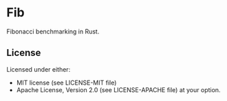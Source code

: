 # Fib

Fibonacci benchmarking in Rust.

## License

Licensed under either:

* MIT license (see LICENSE-MIT file)
* Apache License, Version 2.0 (see LICENSE-APACHE file)
  at your option.
